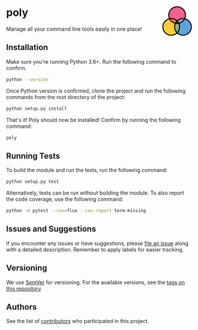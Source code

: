 # poly <img src="./docs/poly.svg" width="80" align="right" />

Manage all your command line tools easily in one place!


## Installation

Make sure you're running Python 3.6+. Run the following command to confirm.
```bash
python --version
```

Once Python version is confirmed, clone the project and run the following commands from the root directory of the project:
```bash
python setup.py install
```

That's it! Poly should now be installed! Confirm by running the following command:
```bash
poly
```


## Running Tests

To build the module and run the tests, run the following command:

```bash
python setup.py test
```

Alternatively, tests can be run without building the module. To also report the code coverage, use the following command:

```bash
python -m pytest --cov=flux --cov-report term-missing
```

## Issues and Suggestions
If you encounter any issues or have suggestions, please [file an issue](https://github.com/ketanv3/poly/issues) along with a detailed description. Remember to apply labels for easier tracking. 


## Versioning
We use [SemVer](http://semver.org/) for versioning. For the available versions, see the [tags on this repository](https://github.com/ketanv3/poly/tags)


## Authors
See the list of [contributors](https://github.com/ketanv3/poly/contributors) who participated in this project.
